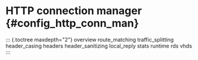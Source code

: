 HTTP connection manager {#config_http_conn_man}
=======================

::: {.toctree maxdepth="2"}
overview route\_matching traffic\_splitting header\_casing headers
header\_sanitizing local\_reply stats runtime rds vhds
:::
